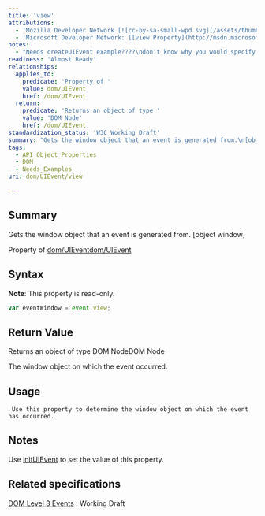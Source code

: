 ```yaml
---
title: 'view'
attributions:
  - 'Mozilla Developer Network [![cc-by-sa-small-wpd.svg](/assets/thumb/8/8c/cc-by-sa-small-wpd.svg/120px-cc-by-sa-small-wpd.svg.png)](http://creativecommons.org/licenses/by-sa/3.0/us/): [[event.view](https://developer.mozilla.org/en-US/docs/Web/API/event.view) Article]'
  - 'Microsoft Developer Network: [[view Property](http://msdn.microsoft.com/en-us/library/ie/ff974803(v=vs.85).aspx) Article]'
notes:
  - "Needs createUIEvent example????\ndon't know why you would specify a different window to the current in creteUIEvent."
readiness: 'Almost Ready'
relationships:
  applies_to:
    predicate: 'Property of '
    value: dom/UIEvent
    href: /dom/UIEvent
  return:
    predicate: 'Returns an object of type '
    value: 'DOM Node'
    href: /dom/UIEvent
standardization_status: 'W3C Working Draft'
summary: "Gets the window object that an event is generated from.\n[object window]\n"
tags:
  - API_Object_Properties
  - DOM
  - Needs_Examples
uri: dom/UIEvent/view

---
```

## Summary

Gets the window object that an event is generated from. [object window]

Property of [dom/UIEvent](/dom/UIEvent)[dom/UIEvent](/dom/UIEvent)

## Syntax

**Note**: This property is read-only.

``` js
var eventWindow = event.view;
```

## Return Value

Returns an object of type DOM NodeDOM Node

The window object on which the event occurred.

## Usage

     Use this property to determine the window object on which the event has occurred.

## Notes

Use [initUIEvent](/dom/UIEvent/initUIEvent) to set the value of this property.

## Related specifications

[DOM Level 3 Events](http://www.w3.org/TR/DOM-Level-3-Events/)
:   Working Draft
